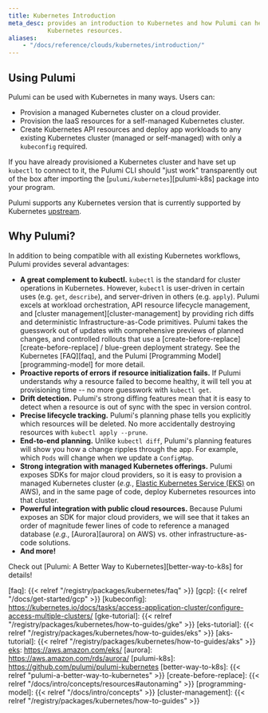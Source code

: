 ```yaml
---
title: Kubernetes Introduction
meta_desc: provides an introduction to Kubernetes and how Pulumi can help provision and manage
           Kubernetes resources.
aliases:
    - "/docs/reference/clouds/kubernetes/introduction/"
---
```


## Using Pulumi

Pulumi can be used with Kubernetes in many ways. Users can:

- Provision a managed Kubernetes cluster on a cloud provider.
- Provision the IaaS resources for a self-managed Kubernetes cluster.
- Create Kubernetes API resources and deploy app workloads to any existing Kubernetes cluster (managed or
    self-managed) with only a `kubeconfig` required.

If you have already provisioned a Kubernetes cluster and have set up `kubectl`
to connect to it, the Pulumi CLI should "just work" transparently out of the box
after importing the [`pulumi/kubernetes`][pulumi-k8s] package into your program.

Pulumi supports any Kubernetes version that is currently supported by
Kubernetes [upstream][upstream].

## Why Pulumi?

In addition to being compatible with all existing Kubernetes workflows, Pulumi provides several
advantages:

- **A great complement to kubectl.** `kubectl` is the standard for cluster operations in Kubernetes. However, `kubectl` is user-driven in certain uses (e.g. `get`, `describe`), and server-driven in others (e.g. `apply`). Pulumi excels at workload orchestration, API resource lifecycle management, and [cluster management][cluster-management] by providing rich diffs and deterministic Infrastructure-as-Code primitives. Pulumi takes the guesswork out of updates with comprehensive previews of planned changes, and controlled rollouts that use a [create-before-replace][create-before-replace] / blue-green deployment strategy. See the Kubernetes [FAQ][faq], and the Pulumi [Programming Model][programming-model] for more detail.
- **Proactive reports of errors if resource initialization fails.** If Pulumi understands why a
    resource failed to become healthy, it will tell you at provisioning time -- no more guesswork
    with `kubectl get`.
- **Drift detection.** Pulumi's strong diffing features mean that it is easy to detect when a
    resource is out of sync with the spec in version control.
- **Precise lifecycle tracking.** Pulumi's planning phase tells you explicitly which resources
    will be deleted. No more accidentally destroying resources with `kubectl apply --prune`.
- **End-to-end planning.** Unlike `kubectl diff`, Pulumi's planning features will show you how a
    change ripples through the app. For example, which `Pods` will change when we update a
    `ConfigMap`.
- **Strong integration with managed Kubernetes offerings.** Pulumi exposes SDKs for major cloud
    providers, so it is easy to provision a managed Kubernetes cluster (_e.g._, [Elastic Kubernetes
    Service (EKS)][eks] on AWS), and in the same page of code, deploy Kubernetes resources into that
    cluster.
- **Powerful integration with public cloud resources.** Because Pulumi exposes an SDK for major
    cloud providers, we will see that it takes an order of magnitude fewer lines of code to
    reference a managed database (_e.g._, [Aurora][aurora] on AWS) vs. other infrastructure-as-code
    solutions.
- **And more!**

Check out [Pulumi: A Better Way to Kubernetes][better-way-to-k8s] for details!

<!-- markdownlint-disable url -->
[upstream]: https://kubernetes.io/docs/reference/
[eks]: https://aws.amazon.com/eks/
[faq]: {{< relref "/registry/packages/kubernetes/faq" >}}
[gcp]: {{< relref "/docs/get-started/gcp" >}}
[kubeconfig]: https://kubernetes.io/docs/tasks/access-application-cluster/configure-access-multiple-clusters/
[gke-tutorial]: {{< relref "/registry/packages/kubernetes/how-to-guides/gke" >}}
[eks-tutorial]: {{< relref "/registry/packages/kubernetes/how-to-guides/eks" >}}
[aks-tutorial]: {{< relref "/registry/packages/kubernetes/how-to-guides/aks" >}}
[eks]: https://aws.amazon.com/eks/
[aurora]: https://aws.amazon.com/rds/aurora/
[pulumi-k8s]: https://github.com/pulumi/pulumi-kubernetes
[better-way-to-k8s]: {{< relref "pulumi-a-better-way-to-kubernetes" >}}
[create-before-replace]: {{< relref "/docs/intro/concepts/resources#autonaming" >}}
[programming-model]: {{< relref "/docs/intro/concepts" >}}
[cluster-management]: {{< relref "/registry/packages/kubernetes/how-to-guides" >}}
<!-- markdownlint-enable url -->
